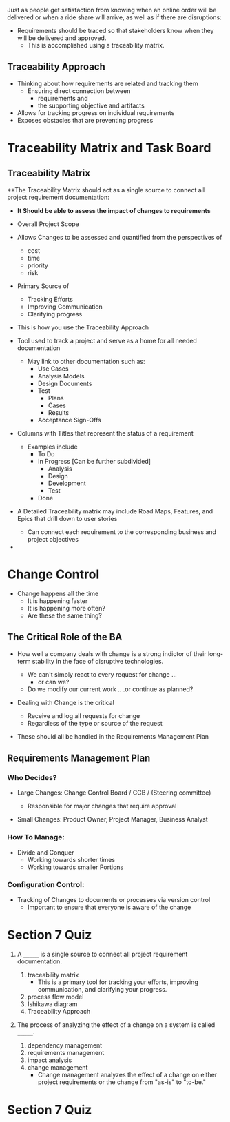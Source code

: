 
Just as people get satisfaction from knowing when an online order will be delivered or when a ride share will arrive, as well as if there are disruptions:

- Requirements should be traced so that stakeholders know when they will be delivered and approved.
	- This is accomplished using a traceability matrix.

## Traceability Approach
- Thinking about how requirements are related and tracking them
	- Ensuring direct connection between 
		- requirements and 
		- the supporting objective and artifacts
- Allows for tracking progress on individual requirements
- Exposes obstacles that are preventing progress

# Traceability Matrix and Task Board
## Traceability Matrix

**The Traceability Matrix should act as a single source to connect all project requirement documentation:
- **It Should be able to assess the impact of changes to requirements**
- Overall Project Scope
- Allows Changes to be assessed and quantified from the perspectives of 
	- cost
	- time
	- priority
	- risk
- Primary Source of 
	- Tracking Efforts
	- Improving Communication
	- Clarifying progress

- This is how you use the Traceability Approach
- Tool used to track a project and serve as a home for all needed documentation
	- May link to other documentation such as:
		- Use Cases
		- Analysis Models
		- Design Documents
		- Test
			- Plans
			- Cases
			- Results
		- Acceptance Sign-Offs
- Columns with Titles that represent the status of a requirement
	- Examples include
		- To Do
		- In Progress [Can be further subdivided]
			- Analysis
			- Design
			- Development
			- Test
		- Done
- A Detailed Traceability matrix may include Road Maps, Features, and Epics that drill down to user stories
	- Can connect each requirement to the corresponding business and project objectives
- 


# Change Control

- Change happens all the time
	- It is happening faster 
	- It is happening more often?
	- Are these the same thing?


## The Critical Role of the BA

- How well a company deals with change is a strong indictor of their long-term stability in the face of disruptive technologies.
	- We can't simply react to every request for change ... 
		- or can we?
	- Do we modify our current work .. .or continue as planned?

- Dealing with Change is the critical
	- Receive and log all requests for change
	- Regardless of the type or source of the request
- These should all be handled in the Requirements Management Plan

## Requirements Management Plan

### Who Decides?

- Large Changes: Change Control Board / CCB / (Steering committee)
	- Responsible for major changes that require approval

- Small Changes: Product Owner, Project Manager, Business Analyst

### How To Manage:

- Divide and Conquer
	- Working towards shorter times
	- Working towards smaller Portions

### Configuration Control:
- Tracking of Changes to documents or processes via version control
	- Important to ensure that everyone is aware of the change


# Section 7 Quiz

1. A `_____` is a single source to connect all project requirement documentation.
	1. traceability matrix
		- This is a primary tool for tracking your efforts, improving communication, and clarifying your progress.
	2. process flow model
	3. Ishikawa diagram
	4. Traceability Approach


2. The process of analyzing the effect of a change on a system is called `_____`.
	1. dependency management
	2. requirements management
	3. impact analysis
	4. change management
		 - Change management analyzes the effect of a change on either project requirements or the change from "as-is" to "to-be."


# Section 7 Quiz

